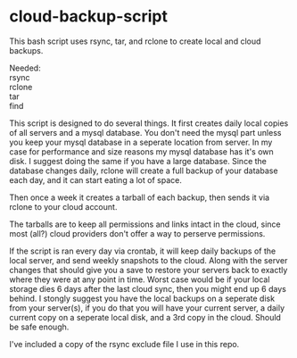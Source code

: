 # cloud-backup-script
This bash script uses rsync, tar, and rclone to create local and cloud backups.

Needed:   
rsync   
rclone  
tar  
find  

This script is designed to do several things. It first creates daily local copies of
all servers and a mysql database. You don't need the mysql part unless you keep your
mysql database in a seperate location from server. In my case for performance and size
reasons my mysql database has it's own disk. I suggest doing the same if you have a large
database. Since the database changes daily, rclone will create a full backup of your 
database each day, and it can start eating a lot of space.

Then once a week it creates a tarball of each backup, then sends it via rclone to your 
cloud account. 

The tarballs are to keep all permissions and links intact in the cloud, since most (all?) cloud
providers don't offer a way to perserve permissions. 

If the script is ran every day via crontab, it will keep daily backups of the local server, and
send weekly snapshots to the cloud. Along with the server changes that should give you a save to 
restore your servers back to exactly where they were at any point in time. Worst case would be
if your local storage dies 6 days after the last cloud sync, then you might end up 6 days behind.
I stongly suggest you have the local backups on a seperate disk from your server(s), if you do that you
will have your current server, a daily current copy on a seperate local disk, and a 3rd copy in the 
cloud. Should be safe enough.

I've included a copy of the rsync exclude file I use in this repo.
